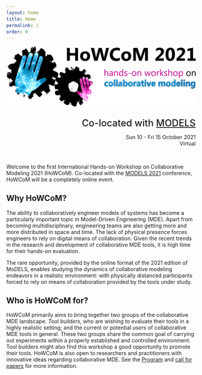 ```yaml
---
layout: home
title: Home
permalink: /
order: 0
---
```


<!-- <div style="width:100%;text-align:center;background:crimson;color:white;font-weight:500;padding:5px 2px 5px 2px;"><b>IMPORTANT!</b> This is a test message. (10.05.2021.)</div> -->

![howcom](/assets/howcom-v2-2-trim-1920.png)

<div style="text-align: right">
<p style="font-size:25px;margin-bottom:0px;font-weight:500;">Co-located with <a href="http://www.modelsconference.org">MODELS</a></p>
<p>Sun 10 - Fri 15 October 2021<br/>
<!--<strike>Fukuoka, Japan</strike><br/>-->
Virtual</p>
<br/></div>

Welcome to the first International Hands-on Workshop on Collaborative Modeling 2021 (HoWCoM). Co-located with the [MODELS 2021](http://www.modelsconference.org) conference, HoWCoM will be a completely online event.

## Why HoWCoM?

The ability to collaboratively engineer models of systems has become a particularly important topic in Model-Driven Engineering (MDE). Apart from becoming multidisciplinary, engineering teams are also getting more and more distributed in space and time. The lack of physical presence forces engineers to rely on digital means of collaboration. Given the recent trends in the research and development of collaborative MDE tools, it is high time for their hands-on evaluation.

The rare opportunity, provided by the online format of the 2021 edition of MoDELS, enables studying the dynamics of collaborative modeling endeavors in a realistic environment: with physically distanced participants forced to rely on means of collaboration provided by the tools under study.

## Who is HoWCoM for?

HoWCoM primarily aims to bring together two groups of the collaborative MDE landscape. <i>Tool builders</i>, who are wishing to evaluate their tools in a highly realistic setting; and the current or potential <i>users</i> of collaborative MDE tools in general. These two groups share the common goal of carrying out experiments within a properly established and controlled environment. Tool builders might also find this workshop a good opportunity to promote their tools.
HoWCoM is also open to researchers and practitioners with innovative ideas regarding collaborative MDE. See the [Program](program) and [call for papers](cfp) for more information.
